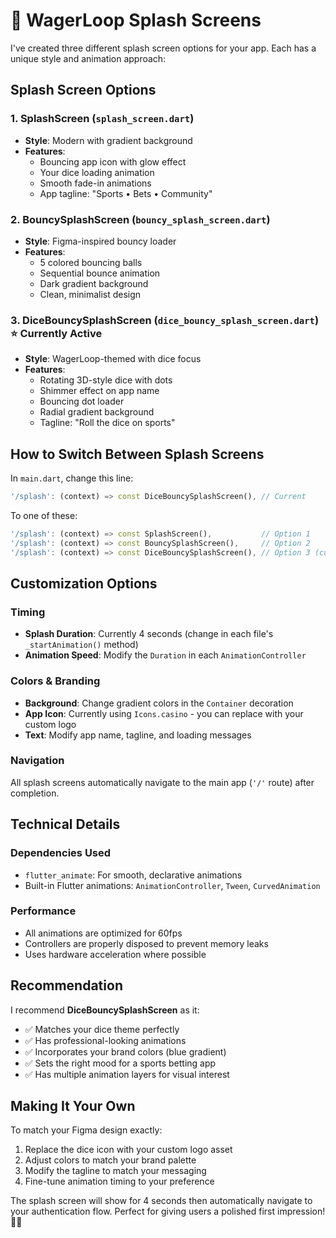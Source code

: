 # 🎲 WagerLoop Splash Screens

I've created three different splash screen options for your app. Each has a unique style and animation approach:

## Splash Screen Options

### 1. **SplashScreen** (`splash_screen.dart`)
- **Style**: Modern with gradient background
- **Features**: 
  - Bouncing app icon with glow effect
  - Your dice loading animation
  - Smooth fade-in animations
  - App tagline: "Sports • Bets • Community"

### 2. **BouncySplashScreen** (`bouncy_splash_screen.dart`)
- **Style**: Figma-inspired bouncy loader
- **Features**:
  - 5 colored bouncing balls
  - Sequential bounce animation
  - Dark gradient background
  - Clean, minimalist design

### 3. **DiceBouncySplashScreen** (`dice_bouncy_splash_screen.dart`) ⭐ **Currently Active**
- **Style**: WagerLoop-themed with dice focus
- **Features**:
  - Rotating 3D-style dice with dots
  - Shimmer effect on app name
  - Bouncing dot loader
  - Radial gradient background
  - Tagline: "Roll the dice on sports"

## How to Switch Between Splash Screens

In `main.dart`, change this line:

```dart
'/splash': (context) => const DiceBouncySplashScreen(), // Current
```

To one of these:

```dart
'/splash': (context) => const SplashScreen(),           // Option 1
'/splash': (context) => const BouncySplashScreen(),     // Option 2  
'/splash': (context) => const DiceBouncySplashScreen(), // Option 3 (current)
```

## Customization Options

### Timing
- **Splash Duration**: Currently 4 seconds (change in each file's `_startAnimation()` method)
- **Animation Speed**: Modify the `Duration` in each `AnimationController`

### Colors & Branding
- **Background**: Change gradient colors in the `Container` decoration
- **App Icon**: Currently using `Icons.casino` - you can replace with your custom logo
- **Text**: Modify app name, tagline, and loading messages

### Navigation
All splash screens automatically navigate to the main app (`'/'` route) after completion.

## Technical Details

### Dependencies Used
- `flutter_animate`: For smooth, declarative animations
- Built-in Flutter animations: `AnimationController`, `Tween`, `CurvedAnimation`

### Performance
- All animations are optimized for 60fps
- Controllers are properly disposed to prevent memory leaks
- Uses hardware acceleration where possible

## Recommendation

I recommend **DiceBouncySplashScreen** as it:
- ✅ Matches your dice theme perfectly
- ✅ Has professional-looking animations
- ✅ Incorporates your brand colors (blue gradient)
- ✅ Sets the right mood for a sports betting app
- ✅ Has multiple animation layers for visual interest

## Making It Your Own

To match your Figma design exactly:
1. Replace the dice icon with your custom logo asset
2. Adjust colors to match your brand palette
3. Modify the tagline to match your messaging
4. Fine-tune animation timing to your preference

The splash screen will show for 4 seconds then automatically navigate to your authentication flow. Perfect for giving users a polished first impression! 🎲✨
